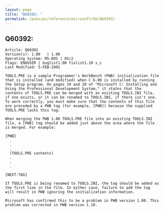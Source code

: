 ```yaml
---
layout: page
title: "Q60392: "
permalink: /pubs/pc/reference/microsoft/kb/Q60392/
---
```


## Q60392: 

	Article: Q60392
	Version(s): 1.00   | 1.00
	Operating System: MS-DOS | OS/2
	Flags: ENDUSER | buglist1.00 fixlist1.10 s_c
	Last Modified: 5-FEB-1991
	
	TOOLS.PRE is a sample Programmer's WorkBench (PWB) initialization file
	that is installed (and modified) when C 6.00 is installed by running
	the Setup program. On pages 19 and 20 of "Microsoft C: Installing and
	Using the Professional Development System," it states that the
	contents of TOOLS.PRE can be merged with an existing TOOLS.INI file,
	if one exists, or it can be renamed to TOOLS.INI, if there isn't one.
	To work correctly, you must make sure that the contents of this file
	are preceded by a PWB tag (for example, [PWB]) because the supplied
	TOOLS.PRE lacks this tag.
	
	When merging the PWB 1.00 TOOLS.PRE file into an existing TOOLS.INI
	file, a [PWB] tag should be added just above the area where the file
	is merged. For example:
	
	[PWB]
	  .
	  .
	  .
	  (TOOLS.PRE contents)
	  .
	  .
	  .
	
	[NEXT-TAG]
	
	If TOOLS.PRE is being renamed to TOOLS.INI, the tag should be added as
	the first line in the file. In either case, failure to add the tag
	will result in PWB ignoring the initialization information.
	
	Microsoft has confirmed this to be a problem in PWB version 1.00. This
	problem was corrected in PWB version 1.10.

